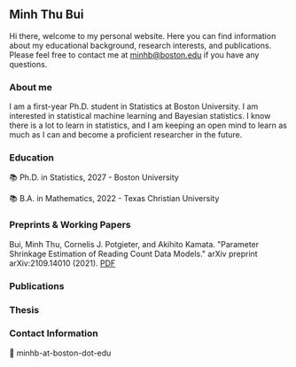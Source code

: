 ## Minh Thu Bui

Hi there, welcome to my personal website. Here you can find information about my educational background, research interests, and publications. Please feel free to contact me at minhb@boston.edu if you have any questions.

### About me

I am a first-year Ph.D. student in Statistics at Boston University. I am interested in statistical machine learning and Bayesian statistics. I know there is a lot to learn in statistics, and I am keeping an open mind to learn as much as I can and become a proficient researcher in the future.

### Education
:books: Ph.D. in Statistics, 2027
    - Boston University
    
:books: B.A. in Mathematics, 2022
    - Texas Christian University

### Preprints & Working Papers
Bui, Minh Thu, Cornelis J. Potgieter, and Akihito Kamata. "Parameter Shrinkage Estimation of Reading Count Data Models." arXiv preprint arXiv:2109.14010 (2021). [PDF](https://arxiv.org/abs/2109.14010)

### Publications

### Thesis

### Contact Information
:email: minhb-at-boston-dot-edu

